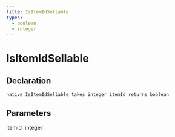 ```yaml
---
title: IsItemIdSellable
types:
  - boolean
  - integer
---
```


# IsItemIdSellable

## Declaration

```
native IsItemIdSellable takes integer itemId returns boolean
```

## Parameters
<dl>
  <dt>itemId `integer`</dt>
  <dd></dd>
</dl>